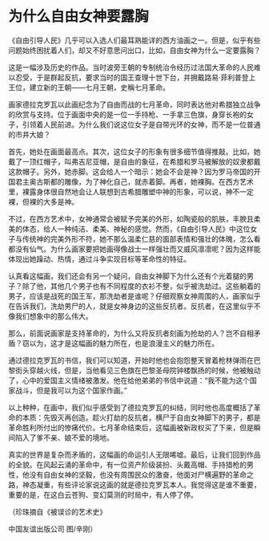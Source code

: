 # 为什么自由女神要露胸

《自由引导人民》几乎可以入选人们最耳熟能详的西方油画之一。但是，似乎有些问题始终困扰着人们，却又不好意思问出口，比如，自由女神为什么一定要露胸？ 

这是一幅涉及历史的作品。当时波旁王朝的专制统治令经历过法国大革命的人民难以忍受，于是群起反抗，要求当时的国王查理十世下台，并拥戴路易·菲利普登上王位，建立新的王朝——七月王朝，史稱七月革命。 

画家德拉克罗瓦以此画纪念为了自由而战的七月革命，同时表达他对希腊独立战争的欣赏与支持。位于画面中央的是一位一手持枪、一手拿三色旗，身穿长袍的女子，引领着人民前进。为什么我们说这位女子是自带光环的女神，而不是一位普通的市井大娘？ 

首先，她处在画面最高点。其次，这位女子的形象有很多细节值得推敲。比如，她戴了一顶红帽子，叫弗吉尼亚帽，是自由的象征，在希腊和罗马被解放的奴隶都戴这款帽子。另外，她赤脚。这会给人一个暗示：她会不会是神？因为罗马帝国的开国君主奥古斯都的雕像，为了神化自己，就赤着脚。再者，她裸胸。在西方艺术里，裸露身体很自然地会让人联想到古希腊雕塑中神的形象，可以说，神不一定裸，但裸的大多是神。 

不过，在西方艺术中，女神通常会被赋予完美的外形，如陶瓷般的肌肤，丰腴且柔美的体态，给人一种纯洁、柔美、神秘的感觉。然而，《自由引导人民》中这位女子与传统神的完美外形不符，她不那么温柔仁慈的面部表情和强壮的体魄，怎么看都没有仙气。为什么画家要把她画得像战士一样强壮而又威风凛凛呢？因为这样能体现出她躁动、热情，通过斗争实现目标等革命性的特征。 

认真看这幅画，我们还会有另一个疑问，自由女神脚下为什么还有个光着腿的男子？除了他，其他几个男子也有不同程度的衣衫不整，似乎被洗劫过。这些躺着的男子，应该是战死的国王军，那洗劫者是谁呢？仔细观察女神周围的人，画家似乎在告诉我们，洗劫男尸的人，就是女神身边的这些反抗者。反抗者，在这里似乎不像我们想象中的那么伟大。 

那么，前面说画家是支持革命的，为什么又将反抗者刻画为抢劫的人？岂不自相矛盾？窃以为，这才是这幅画的魅力所在，也是浪漫主义的魅力所在。 

通过德拉克罗瓦的书信，我们可以知道，开始时他也会抱怨整天冒着枪林弹雨在巴黎街头穿越火线，但是，当他看见三色旗在巴黎圣母院钟楼飘扬的时候，他被触动了，心中的爱国主义情绪被激发。他在给他弟弟的书信中说道：“我不能为这个国家战斗，但是我可以为这个国家作画。” 

以上种种，在画中，我们似乎感受到了德拉克罗瓦的纠结，同时他也高度概括了革命的本质：先毁灭再创造。趁火打劫的反抗者，横尸于自由女神脚下的男子，都是革命胜利所付出的惨痛代价。七月革命结束后，这幅画被新政权买了下来，但是瞬间陷入了爹不亲、娘不爱的境地。 

真实的世界是复杂而矛盾的，这幅画的命运引人无限唏嘘。最后，让我们回到作品的全貌。在风起云涌的革命中，有一位资产阶级装扮、头戴高帽、手持猎枪的男性，他没有自由女神的坚毅，也没有周围民众的激奋，他面对尸横遍野的革命之路，神态凝重，有些评论家说这画的就是德拉克罗瓦本人。我觉得这是谁不重要，重要的是，在这白云苍狗、变幻莫测的时局中，有人停了停。 

（珍珠摘自《被误诊的艺术史》 

中国友谊出版公司 图/辛刚）